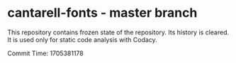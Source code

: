 # cantarell-fonts - master branch

This repository contains frozen state of the repository.
Its history is cleared. It is used only for static code
analysis with Codacy.

Commit Time: 1705381178